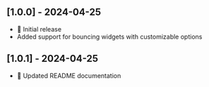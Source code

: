 ## [1.0.0] - 2024-04-25
- 🎉 Initial release
- Added support for bouncing widgets with customizable options

## [1.0.1] - 2024-04-25
- 📝 Updated README documentation